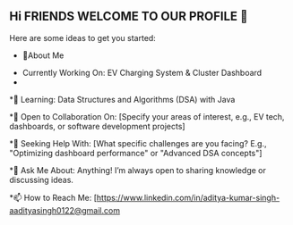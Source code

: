 ## Hi FRIENDS WELCOME TO OUR PROFILE  👋
Here are some ideas to get you started:

- 🌟About Me
* Currently Working On: EV Charging System & Cluster Dashboard
* 
*🌱 Learning: Data Structures and Algorithms (DSA) with Java

*👯 Open to Collaboration On: [Specify your areas of interest, e.g., EV tech, dashboards, or software development projects]

*🤔 Seeking Help With: [What specific challenges are you facing? E.g., "Optimizing dashboard performance" or "Advanced DSA concepts"]

*💬 Ask Me About: Anything! I’m always open to sharing knowledge or discussing ideas.

*📫 How to Reach Me: [https://www.linkedin.com/in/aditya-kumar-singh-aadityasingh0122@gmail.com
